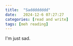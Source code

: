 ```yaml
---
title:  "Sadddddddd"
date:   2024-12-6 07:27:27
categories: [read and write]
tags: [meh reading]
---
```


I'm just sad.
